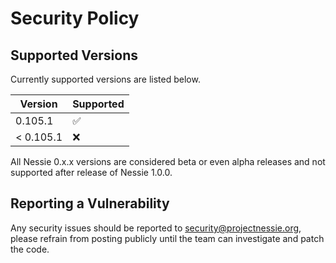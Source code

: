 # Security Policy

## Supported Versions

Currently supported versions are listed below.

| Version  | Supported          |
|----------|--------------------|
| 0.105.1   | :white_check_mark: |
| < 0.105.1 | :x:                |

All Nessie 0.x.x versions are considered beta or even alpha releases and not supported after
release of Nessie 1.0.0.

## Reporting a Vulnerability

Any security issues should be reported to security@projectnessie.org, please refrain from posting publicly until the team can investigate and patch the code.
